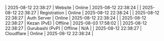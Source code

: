 | 2025-08-12 22:38:27 | Website | Online | 2025-08-12 22:38:24 |
| 2025-08-12 22:38:27 | Registration | Online | 2025-08-12 22:38:24 |
| 2025-08-12 22:38:27 | Auth Server | Online | 2025-08-12 22:38:24 |
| 2025-08-12 22:38:27 | Kezan (PvE) | Offline | 2025-08-03 17:58:02 |
| 2025-08-12 22:38:27 | Gurubashi (PvP) | Offline | N/A |
| 2025-08-12 22:38:27 | Cloudflare | Online | 2025-08-12 22:38:24 |
